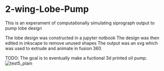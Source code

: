 # 2-wing-Lobe-Pump
This is an experament of computationally simulating siprograph output to pump lobe design

The lobe design was constructed in a jupyter notbook
The design was then edited in inkscape to remove unused shapes
The output was an svg which was used to extrude and animate in fusion 360

TODO:
The goal is to eventually make a fuctional 3d printed oil pump.
![test5_plain](https://user-images.githubusercontent.com/592299/174416762-3effe604-c097-42ae-8077-93abf494e6b6.svg)

